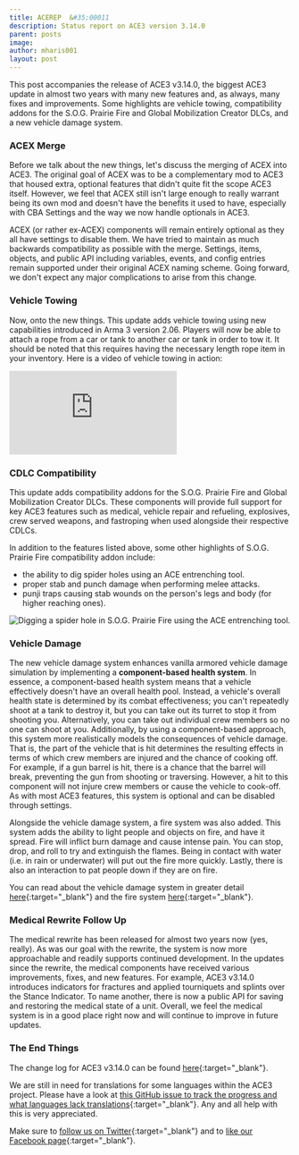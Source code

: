 ```yaml
---
title: ACEREP  &#35;00011
description: Status report on ACE3 version 3.14.0
parent: posts
image:
author: mharis001
layout: post
---
```


This post accompanies the release of ACE3 v3.14.0, the biggest ACE3 update in almost two years with many new features and, as always, many fixes and improvements. Some highlights are vehicle towing, compatibility addons for the S.O.G. Prairie Fire and Global Mobilization Creator DLCs, and a new vehicle damage system.

<!--more-->

### ACEX Merge

Before we talk about the new things, let's discuss the merging of ACEX into ACE3. The original goal of ACEX was to be a complementary mod to ACE3 that housed extra, optional features that didn't quite fit the scope ACE3 itself. However, we feel that ACEX still isn't large enough to really warrant being its own mod and doesn't have the benefits it used to have, especially with CBA Settings and the way we now handle optionals in ACE3.

ACEX (or rather ex-ACEX) components will remain entirely optional as they all have settings to disable them. We have tried to maintain as much backwards compatibility as possible with the merge. Settings, items, objects, and public API including variables, events, and config entries remain supported under their original ACEX naming scheme. Going forward, we don't expect any major complications to arise from this change.

### Vehicle Towing

Now, onto the new things. This update adds vehicle towing using new capabilities introduced in Arma 3 version 2.06. Players will now be able to attach a rope from a car or tank to another car or tank in order to tow it. It should be noted that this requires having the necessary length rope item in your inventory. Here is a video of vehicle towing in action:

<div class="videoWrapper"> <iframe src="https://www.youtube-nocookie.com/embed/0jwBLgIOD4c" frameborder="0" allowfullscreen=""></iframe> </div>

### CDLC Compatibility

This update adds compatibility addons for the S.O.G. Prairie Fire and Global Mobilization Creator DLCs. These components will provide full support for key ACE3 features such as medical, vehicle repair and refueling, explosives, crew served weapons, and fastroping when used alongside their respective CDLCs.

In addition to the features listed above, some other highlights of S.O.G. Prairie Fire compatibility addon include:

- the ability to dig spider holes using an ACE entrenching tool.
- proper stab and punch damage when performing melee attacks.
- punji traps causing stab wounds on the person's legs and body (for higher reaching ones).

<div class="row">
    <div class="small-12 columns">
        <img src="{{site.baseUrl}}/img/news/211014_compat_sog.jpg" alt="Digging a spider hole in S.O.G. Prairie Fire using the ACE entrenching tool."/>
    </div>
</div>

### Vehicle Damage

The new vehicle damage system enhances vanilla armored vehicle damage simulation by implementing a **component-based health system**. In essence, a component-based health system means that a vehicle effectively doesn't have an overall health pool. Instead, a vehicle's overall health state is determined by its combat effectiveness; you can't repeatedly shoot at a tank to destroy it, but you can take out its turret to stop it from shooting you. Alternatively, you can take out individual crew members so no one can shoot at you. Additionally, by using a component-based approach, this system more realistically models the consequences of vehicle damage. That is, the part of the vehicle that is hit determines the resulting effects in terms of which crew members are injured and the chance of cooking off. For example, if a gun barrel is hit, there is a chance that the barrel will break, preventing the gun from shooting or traversing. However, a hit to this component will not injure crew members or cause the vehicle to cook-off. As with most ACE3 features, this system is optional and can be disabled through settings.

Alongside the vehicle damage system, a fire system was also added. This system adds the ability to light people and objects on fire, and have it spread. Fire will inflict burn damage and cause intense pain. You can stop, drop, and roll to try and extinguish the flames. Being in contact with water (i.e. in rain or underwater) will put out the fire more quickly. Lastly, there is also an interaction to pat people down if they are on fire.

You can read about the vehicle damage system in greater detail [here](https://ace3mod.com/wiki/feature/vehicledamage.html){:target="_blank"} and the fire system [here](https://ace3mod.com/wiki/feature/fire.html){:target="_blank"}.

### Medical Rewrite Follow Up

The medical rewrite has been released for almost two years now (yes, really). As was our goal with the rewrite, the system is now more approachable and readily supports continued development. In the updates since the rewrite, the medical components have received various improvements, fixes, and new features. For example, ACE3 v3.14.0 introduces indicators for fractures and applied tourniquets and splints over the Stance Indicator. To name another, there is now a public API for saving and restoring the medical state of a unit. Overall, we feel the medical system is in a good place right now and will continue to improve in future updates.

### The End Things

The change log for ACE3 v3.14.0 can be found [here](https://github.com/acemod/ACE3/releases/v3.14.0){:target="_blank"}.

We are still in need for translations for some languages within the ACE3 project. Please have a look at [this GitHub issue to track the progress and what languages lack translations](https://github.com/acemod/ACE3/issues/367){:target="_blank"}. Any and all help with this is very appreciated.

Make sure to [follow us on Twitter](https://twitter.com/intent/follow?screen_name=ace3mod&tw_p=followbutton){:target="_blank"} and to [like our Facebook page](https://www.facebook.com/ACE3Mod/){:target="_blank"}.
